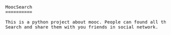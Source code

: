 <pre>
MoocSearch
==========

This is a python project about mooc. People can found all the moocs available on the Internet here. 
Search and share them with you friends in social network.

</pre>
